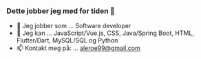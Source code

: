 ### Dette jobber jeg med for tiden 👋

- 🔭 Jeg jobber som ... Software developer
- 🌱 Jeg kan ... JavaScript/Vue.js, CSS, Java/Spring Boot, HTML, Flutter/Dart, MySQL/SQL og Python 
- 📫 Kontakt meg på: ... aleroe99@gmail.com
